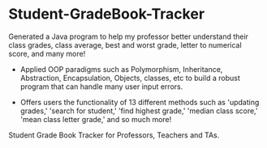 # Student-GradeBook-Tracker

Generated a Java program to help my professor better understand their class grades, class average, best and worst grade, letter to numerical score, and many more!

- Applied OOP paradigms such as Polymorphism, Inheritance, Abstraction, Encapsulation, Objects, classes, etc to build a robust program that can handle many user input errors.

- Offers users the functionality of 13 different methods such as 'updating grades,' 'search for student,' 'find highest grade,' 'median class score,' 'mean class letter grade,' and so much more!


Student Grade Book Tracker for Professors, Teachers and TAs. 

